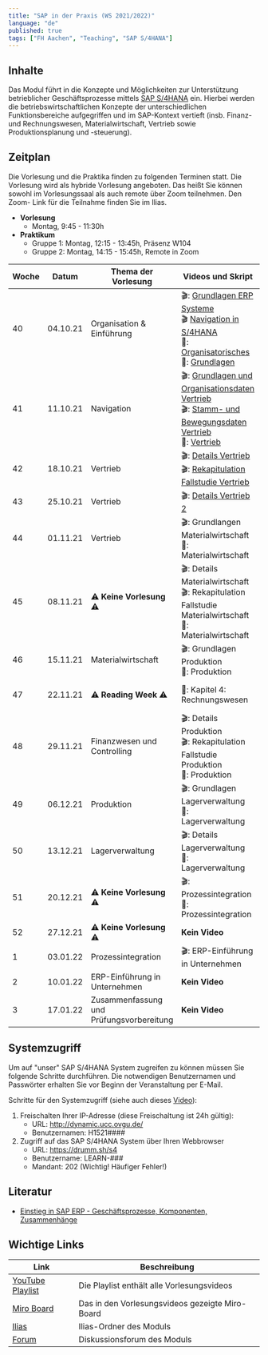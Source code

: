 ```yaml
---
title: "SAP in der Praxis (WS 2021/2022)"
language: "de"
published: true
tags: ["FH Aachen", "Teaching", "SAP S/4HANA"]
---
```


## Inhalte

Das Modul führt in die Konzepte und Möglichkeiten zur Unterstützung
betrieblicher Geschäftsprozesse mittels
[SAP S/4HANA](https://www.sap.com/products/s4hana-erp.html) ein.
Hierbei werden die betriebswirtschaftlichen Konzepte der unterschiedlichen
Funktionsbereiche aufgegriffen und im SAP-Kontext vertieft
(insb. Finanz- und Rechnungswesen, Materialwirtschaft, Vertrieb sowie
Produktionsplanung und -steuerung).

## Zeitplan

Die Vorlesung und die Praktika finden zu folgenden Terminen statt. Die Vorlesung
wird als hybride Vorlesung angeboten. Das heißt Sie können sowohl im
Vorlesungssaal als auch remote über Zoom teilnehmen. Den Zoom-
Link für die Teilnahme finden Sie im Ilias.

- **Vorlesung**
    - Montag, 9:45 - 11:30h
- **Praktikum**
    - Gruppe 1: Montag, 12:15 - 13:45h, Präsenz W104
    - Gruppe 2: Montag, 14:15 - 15:45h, Remote in Zoom

| Woche | Datum | Thema der Vorlesung | Videos und Skript | Praktikumsaufgabe |
| ----- | ----- | ------------------- | ----------------- | ----------------- |
| 40 | 04.10.21 | Organisation & Einführung | 🎬: [Grundlagen ERP Systeme](https://youtu.be/UC1czfAo_NM) <br/> 🎬 [Navigation in S/4HANA](https://youtu.be/Hf0zsjag7e8) <br/>📕: [Organisatorisches](sap_in_der_praxis/01_orga.pdf)<br/>📕: [Grundlagen](sap_in_der_praxis/02_grundlagen.pdf) | ✅: [Fallstudie Navigation](sap_in_der_praxis/02_navigation.pdf) <br/> 📗: [Global Bike Story](sap_in_der_praxis/global_bike_story.pdf) <br/>⁉️: [Quiz ERP-Systeme](https://quizizz.com/join?gc=06633838) <br/>⁉️: [Quiz Navigation](https://quizizz.com/join?gc=57063790)|
| 41 | 11.10.21 | Navigation | 🎬: [Grundlagen und Organisationsdaten Vertrieb](https://youtu.be/kKLhCDz-0O0) <br/>🎬: [Stamm- und Bewegungsdaten Vertrieb](https://youtu.be/qyHaVjo5aag)<br/> 📕: [Vertrieb](sap_in_der_praxis/03_vertrieb.pdf) | ✅: [Fallstudie Vertrieb](sap_in_der_praxis/case_study_sd.pdf) <br>⁉️: [Quiz](https://quizizz.com/join?gc=07977326)|
| 42 | 18.10.21 | Vertrieb | 🎬: [Details Vertrieb](https://youtu.be/gQ42MlvmK2Y) <br/> 🎬: [Rekapitulation Fallstudie Vertrieb](https://youtu.be/8T-lNb6DNqo) | ✅: [Praxisfall Vertrieb 1](sap_in_der_praxis/praxisfall_sd1.pdf)<br/> ⁉️:  [Quiz](https://quizizz.com/join?gc=24126430) |
| 43 | 25.10.21 | Vertrieb | 🎬: [Details Vertrieb 2](https://youtu.be/9CmiR8WV1V0) | ✅: [Praxisfall Vertrieb 2](sap_in_der_praxis/praxisfall_sd2.pdf) |
| 44 | 01.11.21 | Vertrieb | 🎬: Grundlangen Materialwirtschaft<br/>📕: Materialwirtschaft | ✅: [Fallstudie Materialwirtschaft](sap_in_der_praxis/case_study_mm.pdf) |
| 45 | 08.11.21 | ⚠️ **Keine Vorlesung** ⚠️ | 🎬: Details Materialwirtschaft <br/> 🎬: Rekapitulation Fallstudie Materialwirtschaft<br/>📕: Materialwirtschaft   | ✅: [Praxisfall Materialwirtschaft](sap_in_der_praxis/praxisfall_mm.pdf) <br/> ⁉️: Quiz |
| 46 | 15.11.21 | Materialwirtschaft | 🎬: Grundlagen Produktion <br/>📕: Produktion | ✅: [Fallstudie Produktion](sap_in_der_praxis/case_study_pp.pdf)|
| 47 | 22.11.21 | ⚠️ **Reading Week** ⚠️ |📕: Kapitel 4: Rechnungswesen | ✅: [Fallstudie FI ](sap_in_der_praxis/case_study_fi_ap.pdf)<br/> ✅: [Fallstudie CO ](sap_in_der_praxis/case_study_co_cca.pdf)<br/> ⁉️: Quiz|
| 48 | 29.11.21 | Finanzwesen und Controlling | 🎬: Details Produktion <br/> 🎬: Rekapitulation Fallstudie Produktion <br/> 📕: Produktion | ✅: [Praxisfall PP](sap_in_der_praxis/praxisfall_pp.pdf) <br/> ⁉️: Quiz|
| 49 | 06.12.21 | Produktion | 🎬: Grundlagen Lagerverwaltung <br/> 📕: Lagerverwaltung | ✅: [Fallstudie Lagerverwaltung](sap_in_der_praxis/case_study_wm_i.pdf) |
| 50 | 13.12.21 | Lagerverwaltung | 🎬: Details Lagerverwaltung <br/> 📕: Lagerverwaltung | ✅: [Praxisfall Lagerverwaltung](sap_in_der_praxis/praxisfall_wm1.pdf) <br/> ⁉️: Quiz|
| 51 | 20.12.21 | ⚠️  **Keine Vorlesung** ⚠️ | 🎬: Prozessintegration <br/> 📕: Prozessintegration | ✅: Praxisfall Prozessintegration |
| 52 | 27.12.21 | ⚠️  **Keine Vorlesung** ⚠️ | **Kein Video** | **Kein Praktikum** |
| 1 | 03.01.22 | Prozessintegration | 🎬: ERP-Einführung in Unternehmen | **Kein Praktikum** |
| 2 | 10.01.22 | ERP-Einführung in Unternehmen| **Kein Video** | **Kein Praktikum** |
| 3 | 17.01.22 | Zusammenfassung und Prüfungsvorbereitung | **Kein Video** | **Kein Praktikum** |


## Systemzugriff

Um auf "unser" SAP S/4HANA System zugreifen zu können müssen Sie folgende Schritte
durchführen. Die notwendigen Benutzernamen und Passwörter erhalten Sie vor
Beginn der Veranstaltung per E-Mail.

Schritte für den Systemzugriff (siehe auch dieses [Video](https://youtu.be/kibeQuMlYKQ)):

1. Freischalten Ihrer IP-Adresse (diese Freischaltung ist 24h gültig):
    - URL: http://dynamic.ucc.ovgu.de/
    - Benutzernamen: H1521####
2. Zugriff auf das SAP S/4HANA System über Ihren Webbrowser
    - URL: https://drumm.sh/s4
    - Benutzername: LEARN-###
    - Mandant: 202 (Wichtig! Häufiger Fehler!)

## Literatur

* [Einstieg in SAP ERP - Geschäftsprozesse, Komponenten, Zusammenhänge](https://www.rheinwerk-verlag.de/einstieg-in-sap-erp-geschaeftsprozesse-komponenten-zusammenhaenge-erklaert-am-beispielunternehmen-global-bike/)

## Wichtige Links

| Link | Beschreibung |
| ---- | ------------ |
| [YouTube Playlist](https://drumm.sh/yt/s4) | Die Playlist enthält alle Vorlesungsvideos |
| [Miro Board](https://miro.com/app/board/o9J_lvLhjsk=/) | Das in den Vorlesungsvideos gezeigte Miro-Board |
| [Ilias](https://www.ili.fh-aachen.de/goto_elearning_crs_817685.html)| Ilias-Ordner des Moduls |
| [Forum](https://www.ili.fh-aachen.de/goto_elearning_frm_817753.html) | Diskussionsforum des Moduls |
